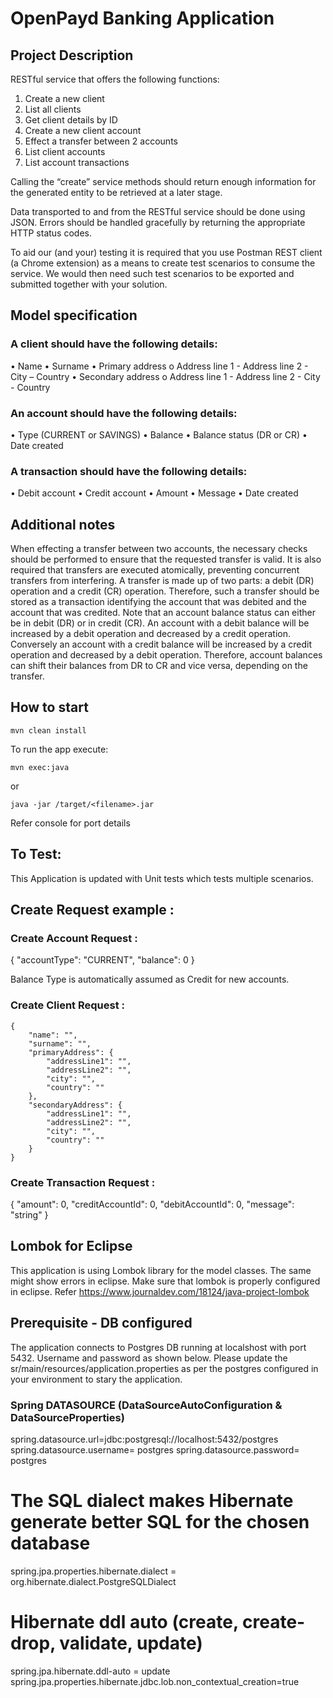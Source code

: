 # OpenPayd Banking Application 
 
 ## Project Description 
 RESTful service that offers the following functions:
1.	Create a new client
2.	List all clients
3.	Get client details by ID
4.	Create a new client account
5.	Effect a transfer between 2 accounts
6.	List client accounts
7.	List account transactions

Calling the “create” service methods should return enough information for the generated entity to be retrieved at a later stage.

Data transported to and from the RESTful service should be done using JSON. Errors should be handled gracefully by returning the appropriate HTTP status codes.

To aid our (and your) testing it is required that you use Postman REST client (a Chrome extension) as a means to create test scenarios to consume the service. We would then need such test scenarios to be exported and submitted together with your solution.

## Model specification
### A client should have the following details:
•	Name
•	Surname
•	Primary address
o	Address line 1 - Address line 2 - City – Country
•	Secondary address
o	Address line 1 - Address line 2 - City - Country
 
### An account should have the following details:
•	Type (CURRENT or SAVINGS) • Balance
•	Balance status (DR or CR) • Date created

### A transaction should have the following details:
•	Debit account
•	Credit account
•	Amount
•	Message
•	Date created


## Additional notes

When effecting a transfer between two accounts, the necessary checks should be performed to ensure that the requested transfer is valid. It is also required that transfers are executed atomically, preventing concurrent transfers from interfering. A transfer is made up of two parts: a debit (DR) operation and a credit (CR) operation. Therefore, such a transfer should be stored as a transaction identifying the account that was debited and the account that was credited. Note that an account balance status can either be in debit (DR) or in credit (CR). An account with a debit balance will be increased by a debit operation and decreased by a credit operation. Conversely an account with a credit balance will be increased by a credit operation and decreased by a debit operation. Therefore, account balances can shift their balances from DR to CR and vice versa, depending on the transfer.


## How to start

    mvn clean install
    
To run the app execute:

    mvn exec:java
or

    java -jar /target/<filename>.jar

Refer console for port details 

## To Test: 

This Application is updated with Unit tests which tests multiple scenarios. 

## Create Request example :

### Create Account Request : 

{
  "accountType": "CURRENT",
  "balance": 0
}

Balance Type is automatically assumed as Credit for new accounts. 

### Create Client Request : 

    {
        "name": "",
        "surname": "",
        "primaryAddress": {
            "addressLine1": "",
            "addressLine2": "",
            "city": "",
            "country": ""
        },
        "secondaryAddress": {
            "addressLine1": "",
            "addressLine2": "",
            "city": "",
            "country": ""
        }
    }
	
###   Create Transaction Request : 

{
  "amount": 0,
  "creditAccountId": 0,
  "debitAccountId": 0,
  "message": "string"
}

## Lombok for Eclipse 
This application is using Lombok library for the model classes. The same might show errors in eclipse. Make sure that lombok is properly configured in eclipse.
Refer https://www.journaldev.com/18124/java-project-lombok


## Prerequisite - DB configured

The application connects to Postgres DB running at localshost with port 5432. 
Username and password as shown below. 
Please update the sr/main/resources/application.properties as per the postgres configured in your environment to stary the application.

### Spring DATASOURCE (DataSourceAutoConfiguration & DataSourceProperties)
spring.datasource.url=jdbc:postgresql://localhost:5432/postgres
spring.datasource.username= postgres
spring.datasource.password= postgres

# The SQL dialect makes Hibernate generate better SQL for the chosen database
spring.jpa.properties.hibernate.dialect = org.hibernate.dialect.PostgreSQLDialect

# Hibernate ddl auto (create, create-drop, validate, update)
spring.jpa.hibernate.ddl-auto = update
spring.jpa.properties.hibernate.jdbc.lob.non_contextual_creation=true
